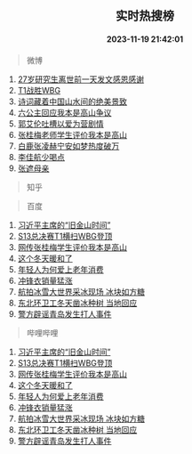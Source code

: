 <div align="center"><h2>实时热搜榜</h2><h4>2023-11-19 21:42:01</h4></div>

> 微博  

1. [27岁研究生离世前一天发文感恩感谢](https://s.weibo.com/weibo?q=%2327%E5%B2%81%E7%A0%94%E7%A9%B6%E7%94%9F%E7%A6%BB%E4%B8%96%E5%89%8D%E4%B8%80%E5%A4%A9%E5%8F%91%E6%96%87%E6%84%9F%E6%81%A9%E6%84%9F%E8%B0%A2%23&t=31&band_rank=1&Refer=top)<br />
2. [T1战胜WBG](https://s.weibo.com/weibo?q=%23T1%E6%88%98%E8%83%9CWBG%23&t=31&band_rank=2&Refer=top)<br />
3. [诗词藏着中国山水间的绝美景致](https://s.weibo.com/weibo?q=%23%E8%AF%97%E8%AF%8D%E8%97%8F%E7%9D%80%E4%B8%AD%E5%9B%BD%E5%B1%B1%E6%B0%B4%E9%97%B4%E7%9A%84%E7%BB%9D%E7%BE%8E%E6%99%AF%E8%87%B4%23&t=31&band_rank=3&Refer=top)<br />
4. [六公主回应我本是高山争议](https://s.weibo.com/weibo?q=%23%E5%85%AD%E5%85%AC%E4%B8%BB%E5%9B%9E%E5%BA%94%E6%88%91%E6%9C%AC%E6%98%AF%E9%AB%98%E5%B1%B1%E4%BA%89%E8%AE%AE%23&t=31&band_rank=4&Refer=top)<br />
5. [郭艾伦吐槽以爱为营剧情](https://s.weibo.com/weibo?q=%23%E9%83%AD%E8%89%BE%E4%BC%A6%E5%90%90%E6%A7%BD%E4%BB%A5%E7%88%B1%E4%B8%BA%E8%90%A5%E5%89%A7%E6%83%85%23&t=31&band_rank=5&Refer=top)<br />
6. [张桂梅老师学生评价我本是高山](https://s.weibo.com/weibo?q=%E5%BC%A0%E6%A1%82%E6%A2%85%E8%80%81%E5%B8%88%E5%AD%A6%E7%94%9F%E8%AF%84%E4%BB%B7%E6%88%91%E6%9C%AC%E6%98%AF%E9%AB%98%E5%B1%B1&t=31&band_rank=6&Refer=top)<br />
7. [白鹿张凌赫宁安如梦热度破万](https://s.weibo.com/weibo?q=%23%E7%99%BD%E9%B9%BF%E5%BC%A0%E5%87%8C%E8%B5%AB%E5%AE%81%E5%AE%89%E5%A6%82%E6%A2%A6%E7%83%AD%E5%BA%A6%E7%A0%B4%E4%B8%87%23&t=31&band_rank=7&Refer=top)<br />
8. [李佳航少喝点](https://s.weibo.com/weibo?q=%23%E6%9D%8E%E4%BD%B3%E8%88%AA%E5%B0%91%E5%96%9D%E7%82%B9%23&t=31&band_rank=8&Refer=top)<br />
9. [张遮母亲](https://s.weibo.com/weibo?q=%E5%BC%A0%E9%81%AE%E6%AF%8D%E4%BA%B2&t=31&band_rank=9&Refer=top)<br />

> 知乎  


> 百度  

1. [习近平主席的“旧金山时间”](https://www.baidu.com/s?wd=%E4%B9%A0%E8%BF%91%E5%B9%B3%E4%B8%BB%E5%B8%AD%E7%9A%84%E2%80%9C%E6%97%A7%E9%87%91%E5%B1%B1%E6%97%B6%E9%97%B4%E2%80%9D&sa=fyb_news&rsv_dl=fyb_news)<br />
2. [S13总决赛T1横扫WBG登顶](https://www.baidu.com/s?wd=S13%E6%80%BB%E5%86%B3%E8%B5%9BT1%E6%A8%AA%E6%89%ABWBG%E7%99%BB%E9%A1%B6&sa=fyb_news&rsv_dl=fyb_news)<br />
3. [网传张桂梅学生评价我本是高山](https://www.baidu.com/s?wd=%E7%BD%91%E4%BC%A0%E5%BC%A0%E6%A1%82%E6%A2%85%E5%AD%A6%E7%94%9F%E8%AF%84%E4%BB%B7%E6%88%91%E6%9C%AC%E6%98%AF%E9%AB%98%E5%B1%B1&sa=fyb_news&rsv_dl=fyb_news)<br />
4. [这个冬天暖和了](https://www.baidu.com/s?wd=%E8%BF%99%E4%B8%AA%E5%86%AC%E5%A4%A9%E6%9A%96%E5%92%8C%E4%BA%86&sa=fyb_news&rsv_dl=fyb_news)<br />
5. [年轻人为何爱上老年消费](https://www.baidu.com/s?wd=%E5%B9%B4%E8%BD%BB%E4%BA%BA%E4%B8%BA%E4%BD%95%E7%88%B1%E4%B8%8A%E8%80%81%E5%B9%B4%E6%B6%88%E8%B4%B9&sa=fyb_news&rsv_dl=fyb_news)<br />
6. [冲锋衣销量猛涨](https://www.baidu.com/s?wd=%E5%86%B2%E9%94%8B%E8%A1%A3%E9%94%80%E9%87%8F%E7%8C%9B%E6%B6%A8&sa=fyb_news&rsv_dl=fyb_news)<br />
7. [航拍冰雪大世界采冰现场 冰块如方糖](https://www.baidu.com/s?wd=%E8%88%AA%E6%8B%8D%E5%86%B0%E9%9B%AA%E5%A4%A7%E4%B8%96%E7%95%8C%E9%87%87%E5%86%B0%E7%8E%B0%E5%9C%BA+%E5%86%B0%E5%9D%97%E5%A6%82%E6%96%B9%E7%B3%96&sa=fyb_news&rsv_dl=fyb_news)<br />
8. [东北环卫工冬天凿冰种树 当地回应](https://www.baidu.com/s?wd=%E4%B8%9C%E5%8C%97%E7%8E%AF%E5%8D%AB%E5%B7%A5%E5%86%AC%E5%A4%A9%E5%87%BF%E5%86%B0%E7%A7%8D%E6%A0%91+%E5%BD%93%E5%9C%B0%E5%9B%9E%E5%BA%94&sa=fyb_news&rsv_dl=fyb_news)<br />
9. [警方辟谣青岛发生打人事件](https://www.baidu.com/s?wd=%E8%AD%A6%E6%96%B9%E8%BE%9F%E8%B0%A3%E9%9D%92%E5%B2%9B%E5%8F%91%E7%94%9F%E6%89%93%E4%BA%BA%E4%BA%8B%E4%BB%B6&sa=fyb_news&rsv_dl=fyb_news)<br />

> 哔哩哔哩  

1. [习近平主席的“旧金山时间”](https://www.baidu.com/s?wd=%E4%B9%A0%E8%BF%91%E5%B9%B3%E4%B8%BB%E5%B8%AD%E7%9A%84%E2%80%9C%E6%97%A7%E9%87%91%E5%B1%B1%E6%97%B6%E9%97%B4%E2%80%9D&sa=fyb_news&rsv_dl=fyb_news)<br />
2. [S13总决赛T1横扫WBG登顶](https://www.baidu.com/s?wd=S13%E6%80%BB%E5%86%B3%E8%B5%9BT1%E6%A8%AA%E6%89%ABWBG%E7%99%BB%E9%A1%B6&sa=fyb_news&rsv_dl=fyb_news)<br />
3. [网传张桂梅学生评价我本是高山](https://www.baidu.com/s?wd=%E7%BD%91%E4%BC%A0%E5%BC%A0%E6%A1%82%E6%A2%85%E5%AD%A6%E7%94%9F%E8%AF%84%E4%BB%B7%E6%88%91%E6%9C%AC%E6%98%AF%E9%AB%98%E5%B1%B1&sa=fyb_news&rsv_dl=fyb_news)<br />
4. [这个冬天暖和了](https://www.baidu.com/s?wd=%E8%BF%99%E4%B8%AA%E5%86%AC%E5%A4%A9%E6%9A%96%E5%92%8C%E4%BA%86&sa=fyb_news&rsv_dl=fyb_news)<br />
5. [年轻人为何爱上老年消费](https://www.baidu.com/s?wd=%E5%B9%B4%E8%BD%BB%E4%BA%BA%E4%B8%BA%E4%BD%95%E7%88%B1%E4%B8%8A%E8%80%81%E5%B9%B4%E6%B6%88%E8%B4%B9&sa=fyb_news&rsv_dl=fyb_news)<br />
6. [冲锋衣销量猛涨](https://www.baidu.com/s?wd=%E5%86%B2%E9%94%8B%E8%A1%A3%E9%94%80%E9%87%8F%E7%8C%9B%E6%B6%A8&sa=fyb_news&rsv_dl=fyb_news)<br />
7. [航拍冰雪大世界采冰现场 冰块如方糖](https://www.baidu.com/s?wd=%E8%88%AA%E6%8B%8D%E5%86%B0%E9%9B%AA%E5%A4%A7%E4%B8%96%E7%95%8C%E9%87%87%E5%86%B0%E7%8E%B0%E5%9C%BA+%E5%86%B0%E5%9D%97%E5%A6%82%E6%96%B9%E7%B3%96&sa=fyb_news&rsv_dl=fyb_news)<br />
8. [东北环卫工冬天凿冰种树 当地回应](https://www.baidu.com/s?wd=%E4%B8%9C%E5%8C%97%E7%8E%AF%E5%8D%AB%E5%B7%A5%E5%86%AC%E5%A4%A9%E5%87%BF%E5%86%B0%E7%A7%8D%E6%A0%91+%E5%BD%93%E5%9C%B0%E5%9B%9E%E5%BA%94&sa=fyb_news&rsv_dl=fyb_news)<br />
9. [警方辟谣青岛发生打人事件](https://www.baidu.com/s?wd=%E8%AD%A6%E6%96%B9%E8%BE%9F%E8%B0%A3%E9%9D%92%E5%B2%9B%E5%8F%91%E7%94%9F%E6%89%93%E4%BA%BA%E4%BA%8B%E4%BB%B6&sa=fyb_news&rsv_dl=fyb_news)<br />
